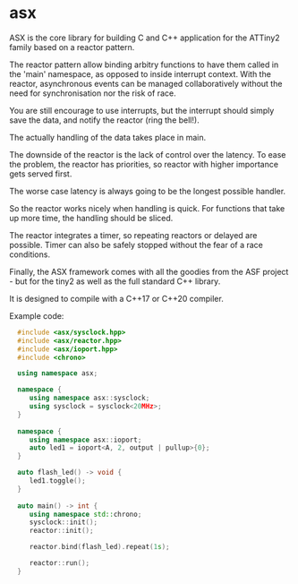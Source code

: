 # asx
ASX is the core library for building C and C++ application for the ATTiny2 family based on a reactor pattern.

The reactor pattern allow binding arbitry functions to have them called in the 'main' namespace, as opposed to inside interrupt context.
With the reactor, asynchronous events can be managed collaboratively without the need for synchronisation nor the risk of race.

You are still encourage to use interrupts, but the interrupt should simply save the data, and notify the reactor (ring the bell!).

The actually handling of the data takes place in main.

The downside of the reactor is the lack of control over the latency.
To ease the problem, the reactor has priorities, so reactor with higher importance gets served first.

The worse case latency is always going to be the longest possible handler.

So the reactor works nicely when handling is quick.
For functions that take up more time, the handling should be sliced.

The reactor integrates a timer, so repeating reactors or delayed are possible.
Timer can also be safely stopped without the fear of a race conditions.

Finally, the ASX framework comes with all the goodies from the ASF project - but for the tiny2 as well as the full standard C++ library.

It is designed to compile with a C++17 or C++20 compiler.

Example code:

```C++
  #include <asx/sysclock.hpp>
  #include <asx/reactor.hpp>
  #include <asx/ioport.hpp>
  #include <chrono>

  using namespace asx;

  namespace {
     using namespace asx::sysclock;
     using sysclock = sysclock<20MHz>;
  }
 
  namespace {
     using namespace asx::ioport;
     auto led1 = ioport<A, 2, output | pullup>{0};
  }

  auto flash_led() -> void {
     led1.toggle();
  }
  
  auto main() -> int {
     using namespace std::chrono;
     sysclock::init();
     reactor::init();

     reactor.bind(flash_led).repeat(1s);

     reactor::run();
  }
```
  
   
    
  
